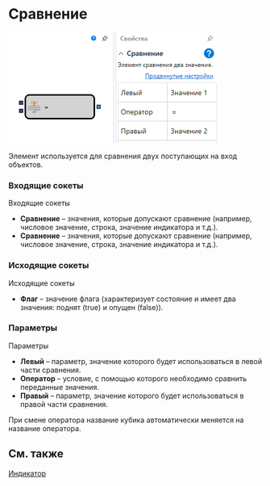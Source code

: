 # Сравнение

![Designer Comparison 00](../../../../../../images/designer_comparison_00.png)

Элемент используется для сравнения двух поступающих на вход объектов.

### Входящие сокеты

Входящие сокеты

- **Сравнение** – значения, которые допускают сравнение (например, числовое значение, строка, значение индикатора и т.д.).
- **Сравнение** – значения, которые допускают сравнение (например, числовое значение, строка, значение индикатора и т.д.).

### Исходящие сокеты

Исходящие сокеты

- **Флаг** – значение флага (характеризует состояние и имеет два значения: поднят (true) и опущен (false)).

### Параметры

Параметры

- **Левый** – параметр, значение которого будет использоваться в левой части сравнения.
- **Оператор** – условие, с помощью которого необходимо сравнить переданные значения.
- **Правый** – параметр, значение которого будет использоваться в правой части сравнения.

При смене оператора название кубика автоматически меняется на название оператора.

## См. также

[Индикатор](indicator.md)
